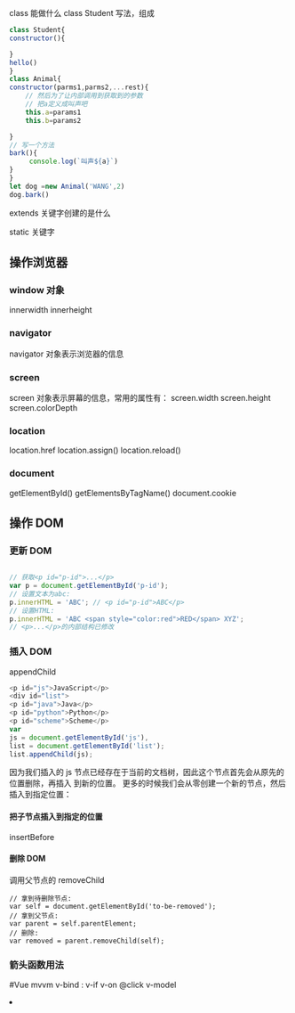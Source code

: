 class 能做什么
class Student 写法，组成

```JavaScript
class Student{
constructor(){

}
hello()
}
class Animal{
constructor(parms1,parms2,...rest){
    // 然后为了让内部调用到获取到的参数
    // 把a定义成叫声吧
    this.a=params1
    this.b=params2

}
// 写一个方法
bark(){
     console.log(`叫声${a}`)
}
}
let dog =new Animal('WANG',2)
dog.bark()
```

extends 关键字创建的是什么

static 关键字

## 操作浏览器

### window 对象

innerwidth
innerheight

### navigator

navigator 对象表示浏览器的信息

### screen

screen 对象表示屏幕的信息，常用的属性有：
screen.width
screen.height
screen.colorDepth

### location

location.href
location.assign()
location.reload()

### document

getElementById()
getElementsByTagName()
document.cookie

## 操作 DOM

### 更新 DOM

```JavaScript

// 获取<p id="p-id">...</p>
var p = document.getElementById('p-id');
// 设置文本为abc:
p.innerHTML = 'ABC'; // <p id="p-id">ABC</p>
// 设置HTML:
p.innerHTML = 'ABC <span style="color:red">RED</span> XYZ';
// <p>...</p>的内部结构已修改
```

### 插入 DOM

appendChild

```JavaScript
<p id="js">JavaScript</p>
<div id="list">
<p id="java">Java</p>
<p id="python">Python</p>
<p id="scheme">Scheme</p>
var
js = document.getElementById('js'),
list = document.getElementById('list');
list.appendChild(js);

```

因为我们插入的 js 节点已经存在于当前的文档树，因此这个节点首先会从原先的位置删除，再插入
到新的位置。
更多的时候我们会从零创建一个新的节点，然后插入到指定位置：

#### 把子节点插入到指定的位置

insertBefore

#### 删除 DOM

调用父节点的 removeChild

```
// 拿到待删除节点:
var self = document.getElementById('to-be-removed');
// 拿到父节点:
var parent = self.parentElement;
// 删除:
var removed = parent.removeChild(self);

```

### 箭头函数用法

#Vue
mvvm
v-bind :
v-if
v-on @click
v-model

<li v-for="item in items">
</div>

